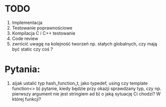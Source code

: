 # TODO
1) Implementacja
2) Testowanie poprawnościowe
3) Kompilacja C i C++ testowanie
4) Code review
5) zwrócić uwagę na kolejność tworzeń np. stałych globalnych, czy mają być static czy coś ?

# Pytania:
1) a)jak ustalić typ hash_function_t, jako typedef, using czy template function<> 
   b) pytanie, kiedy będzie przy okazji sprawdzany typ, czy np. pierwszy argument nie jest stringiem
   ad b) o jaką sytuację Ci chodzi? W której funkcji?
